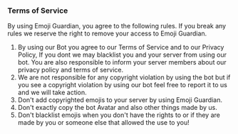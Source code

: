 ### Terms of Service
By using Emoji Guardian, you agree to the following rules. If you break any rules we reserve the right to remove your access to Emoji Guardian.

1. By using our Bot you agree to our Terms of Service and to our Privacy Policy, If you dont we may blacklist you and your server from using our bot. You are also responsible to inform your server members about our privacy policy and terms of service.
2. We are not responsible for any copyright violation by using the bot but if you see a copyright violation by using our bot feel free to report it to us and we will take action.
3. Don't add copyrighted emojis to your server by using Emoji Guardian.
4. Don't exactly copy the bot Avatar and also other things made by us.
5. Don't blacklist emojis when you don't have the rights to or if they are made by you or someone else that allowed the use to you!
